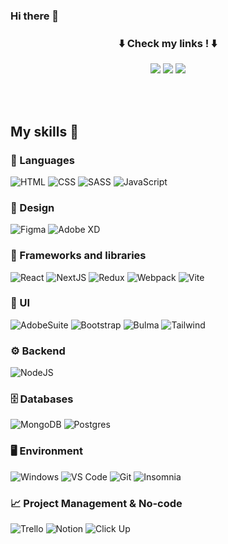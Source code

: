 ### Hi there 👋

<h3 align="center">
⬇️ Check my links ! ⬇️
</h3>

<div align="center">

[<img src="https://img.shields.io/badge/LinkedIn-0077B5?style=for-the-badge&logo=linkedin&logoColor=white" />](https://www.linkedin.com/in/l%C3%A9o-graton-67940a193/)
[<img src="https://img.shields.io/badge/Instagram-F58025?style=for-the-badge&logo=instagram&logoColor=white" />](#)
[<img src="https://img.shields.io/badge/Tiktok-000000?style=for-the-badge&logo=tiktok&logoColor=white" />](#)

</div>

<br />
<br />

## My skills 🚀

### 👅 Languages

![HTML](https://img.shields.io/badge/HTML-%23F7DF1E.svg?style=for-the-badge&logo=html5&logoColor=black)
![CSS](https://img.shields.io/badge/CSS-%23F7DF1E.svg?style=for-the-badge&logo=css3&logoColor=black)
![SASS](https://img.shields.io/badge/SASS-%23F7DF1E.svg?style=for-the-badge&logo=sass&logoColor=black)
![JavaScript](https://img.shields.io/badge/javascript-%23F7DF1E.svg?style=for-the-badge&logo=javascript&logoColor=black)

### 🎨 Design

![Figma](https://img.shields.io/badge/figma-%23F24E1E.svg?style=for-the-badge&logo=figma&logoColor=white)
![Adobe XD](https://img.shields.io/badge/adobe_xd-%23F05BB4.svg?style=for-the-badge&logo=adobexd&logoColor=white)

### 🧰 Frameworks and libraries

![React](https://img.shields.io/badge/react-%232d415c.svg?style=for-the-badge&logo=react&logoColor=%2304D8F9)
![NextJS](https://img.shields.io/badge/next_js-black.svg?style=for-the-badge&logo=next.js&logoColor=white)
![Redux](https://img.shields.io/badge/redux-%23764ABC.svg?style=for-the-badge&logo=redux&logoColor=white)
![Webpack](https://img.shields.io/badge/webpack-%238DD6F9.svg?style=for-the-badge&logo=webpack&logoColor=black)
![Vite](https://img.shields.io/badge/vite-%23646CFF.svg?style=for-the-badge&logo=vite&logoColor=white)

### 📱 UI

![AdobeSuite](https://img.shields.io/badge/AdobeSuite-%237952B3.svg?style=for-the-badge&logo=adobe&logoColor=white)
![Bootstrap](https://img.shields.io/badge/bootstrap-%237952B3.svg?style=for-the-badge&logo=bootstrap&logoColor=white)
![Bulma](https://img.shields.io/badge/bulma-%2300D1B2.svg?style=for-the-badge&logo=bulma&logoColor=white)
![Tailwind](https://img.shields.io/badge/tailwind_css-%2306B6D4.svg?style=for-the-badge&logo=tailwind-css&logoColor=white)

### ⚙️ Backend

![NodeJS](https://img.shields.io/badge/node_js-%23339933.svg?style=for-the-badge&logo=node.js&logoColor=white)

### 🗄 Databases

![MongoDB](https://img.shields.io/badge/mongodb-%234ea94b.svg?style=for-the-badge&logo=mongodb&logoColor=white)
![Postgres](https://img.shields.io/badge/postgres-%23316192.svg?style=for-the-badge&logo=postgresql&logoColor=white)

### 🖥️ Environment

![Windows](https://img.shields.io/badge/windows.svg?style=for-the-badge&logo=windows&logoColor=white)
![VS Code](https://img.shields.io/badge/visual_studio_code-%23007ACC.svg?style=for-the-badge&logo=visual-studio-code&logoColor=white)
![Git](https://img.shields.io/badge/git-%23F05032.svg?style=for-the-badge&logo=git&logoColor=white)
![Insomnia](https://img.shields.io/badge/insomia-%234000BF.svg?style=for-the-badge&logo=insomnia&logoColor=white)

### 📈 Project Management & No-code

![Trello](https://img.shields.io/badge/trello-%230052CC.svg?style=for-the-badge&logo=trello&logoColor=white)
![Notion](https://img.shields.io/badge/notion-black.svg?style=for-the-badge&logo=notion&logoColor=white)
![Click Up](https://img.shields.io/badge/click_up-%237B68EE.svg?style=for-the-badge&logo=clickup&logoColor=white)
